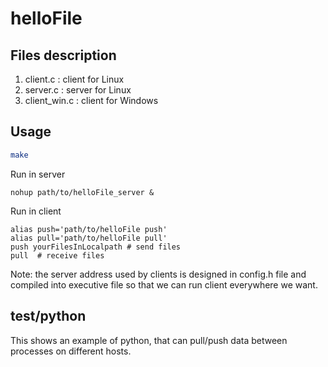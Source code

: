 # helloFile
## 
## Files description
1. client.c : client for Linux
2. server.c : server for Linux
3. client_win.c : client for Windows

## Usage
```bash
make
```

Run in server
```
nohup path/to/helloFile_server &
```

Run in client
```
alias push='path/to/helloFile push'
alias pull='path/to/helloFile pull'
push yourFilesInLocalpath # send files
pull  # receive files
```

Note: the server address used by clients is designed in config.h file and compiled into executive file so that we can run client everywhere we want.

## test/python
This shows an example of python, that can pull/push data between processes on different hosts.
